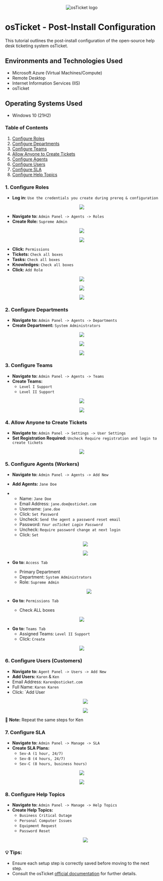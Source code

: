 <p align="center">
<img src="https://i.imgur.com/Clzj7Xs.png" alt="osTicket logo"/>
</p>

<h1>osTicket - Post-Install Configuration</h1>
This tutorial outlines the post-install configuration of the open-source help desk ticketing system osTicket.<br />

<h2>Environments and Technologies Used</h2>

- Microsoft Azure (Virtual Machines/Compute)
- Remote Desktop
- Internet Information Services (IIS)
- osTicket

<h2>Operating Systems Used </h2>

- Windows 10</b> (21H2)

### Table of Contents
1. [Configure Roles](#configure-roles)
2. [Configure Departments](#configure-departments)
3. [Configure Teams](#configure-teams)
4. [Allow Anyone to Create Tickets](#allow-anyone-to-create-tickets)
5. [Configure Agents](#configure-agents)
6. [Configure Users](#configure-users)
7. [Configure SLA](#configure-sla)
8. [Configure Help Topics](#configure-help-topics)

### 1. Configure Roles
- **Log in:** `Use the credentials you create during prereq & configuration`
<p align="center"><img src="https://i.imgur.com/BLFaCHZ.png"/></p>

- **Navigate to:** `Admin Panel -> Agents -> Roles`
- **Create Role:** `Supreme Admin`
<p align="center"><img src="https://i.imgur.com/dMCodFe.png"/></p> 
<p align="center"><img src="https://i.imgur.com/CjaY7Q4.png"/></p>

- **Click:** `Permissions`
- **Tickets:** `Check all boxes`
- **Tasks:** `Check all boxes`
- **Knowledges:** `Check all boxes`
- **Click:** `Add Role`
<p align="center"><img src="https://i.imgur.com/O41mfcc.png"/></p>
<p align="center"><img src="https://i.imgur.com/EfgwCIK.png"/></p>
<p align="center"><img src="https://i.imgur.com/K6S8yYM.png"/></p>

### 2. Configure Departments
- **Navigate to:** `Admin Panel -> Agents -> Departments`
- **Create Department:** `System Administrators`
 <p align="center"><img src="https://i.imgur.com/fqROXPN.png"/></p>
 <p align="center"><img src="https://i.imgur.com/o1pQJcP.png"/></p>
 <p align="center"><img src="https://i.imgur.com/rxSbBLt.png"/></p>

### 3. Configure Teams
- **Navigate to:** `Admin Panel -> Agents -> Teams`
- **Create Teams:**
  - `Level I Support`
  - `Level II Support`
<p align="center"><img src="https://i.imgur.com/ZEhlAPW.png"/></p>
<p align="center"><img src="https://i.imgur.com/ZNGsGH8.png"/></p>

### 4. Allow Anyone to Create Tickets
- **Navigate to:** `Admin Panel -> Settings -> User Settings`
- **Set Registration Required:** `Uncheck Require registration and login to create tickets`
<p align="center"><img src="https://i.imgur.com/KVbj6Ha.png"/></p>

### 5. Configure Agents (Workers)
- **Navigate to:** `Admin Panel -> Agents -> Add New`
- **Add Agents:** `Jane Doe`
- - Name: `Jane Doe`
  - Email Address: `jane.doe@osticket.com`
  - Username: `jane.doe`
  - Click: `Set Password`
  - Uncheck: `Send the agent a password reset email`
  - Password: *`Your osTicket Login Password`*
  - Uncheck: `Require password change at next login`
  - Click: `Set`
  <p align="center"><img src="https://i.imgur.com/lTLWfy4.png"/></p>
  <p align="center"><img src="https://i.imgur.com/iFqYHQf.png"/></p>
 
- **Go to:** `Access Tab`
  - Primary Department
  - Department: `System Administrators`
  - Role: `Supreme Admin`   
    <p align="center"><img src="https://i.imgur.com/0BfaM0a.png"/></p>
 
-  **Go to:** `Permissions Tab`
   - Check ALL boxes
  <p align="center"><img src="https://i.imgur.com/eg6j3uH.png"/></p>

-  **Go to:** `Teams Tab`
   - Assigned Teams: `Level II Support`
   - Click: `Create`
<p align="center"><img src="https://i.imgur.com/QRFU7Bc.png"/></p>


### 6. Configure Users (Customers)
- **Navigate to:** `Agent Panel -> Users -> Add New`
- **Add Users:** `Karen` & `Ken`
- Email Address: `Karen@osticket.com`
- Full Name: `Karen Karen`
- Click: `Add User
  <p align="center"><img src="https://i.imgur.com/7vN2ud9.png"/></p>
  <p align="center"><img src="https://i.imgur.com/2JUxLrt.png"/></p>

:memo: **Note:** Repeat the same steps for Ken


### 7. Configure SLA
- **Navigate to:** `Admin Panel -> Manage -> SLA`
- **Create SLA Plans:**
  - `Sev-A (1 hour, 24/7)`
  - `Sev-B (4 hours, 24/7)`
  - `Sev-C (8 hours, business hours)`
<p align="center"><img src="https://i.imgur.com/nXCMQsK.png"/></p> 
<p align="center"><img src="https://i.imgur.com/rR1VM3s.png"/></p>

### 8. Configure Help Topics
- **Navigate to:** `Admin Panel -> Manage -> Help Topics`
- **Create Help Topics:**
  - `Business Critical Outage`
  - `Personal Computer Issues`
  - `Equipment Request`
  - `Password Reset`
  <p align="center"><img src="https://i.imgur.com/ZGr9N3z.png"/></p>

### :bulb: **Tips:**
- Ensure each setup step is correctly saved before moving to the next step.
- Consult the osTicket [official documentation](https://docs.osticket.com/) for further details.







